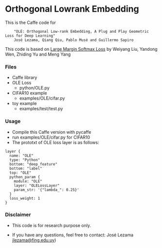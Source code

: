 # Orthogonal Lowrank Embedding
This is the Caffe code for

```
    "OLÉ: Orthogonal Low-rank Embedding, A Plug and Play Geometric Loss for Deep Learning" 
    José Lezama, Qiang Qiu, Pablo Musé and Guillermo Sapiro
```

This code is based on [Large Margin Softmax Loss](https://github.com/wy1iu/LargeMargin_Softmax_Loss) by Weiyang Liu, Yandong Wen, Zhiding Yu and Meng Yang

### Files
- Caffe library
- OLE Loss
  * python/OLE.py
- CIFAR10  example
  * examples/OLE/cifar.py
- toy example
  * examples/test/test.py

### Usage
- Compile this Caffe version with pycaffe
- run examples/OLE/cifar.py for CIFAR10
- The prototxt of OLE loss layer is as follows:
```
layer {
  name: "OLE"
  type: "Python"
  bottom: "deep_feature"
  bottom: "label"
  top: "OLE"
  python_param {
    module: "OLE"
    layer: "OLELossLayer"
    param_str: '{"lambda_": 0.25}'
  }
  loss_weight: 1
}
```



### Disclaimer
- This code is for research purpose only.

- If you have any questions, feel free to contact:
 José  Lezama jlezama@fing.edu.uy)
